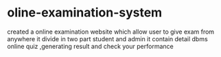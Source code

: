 # oline-examination-system
created a online examination website which allow user to give exam from anywhere  it divide in two part student and admin it contain detail dbms online quiz ,generating result and check your performance
